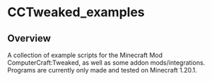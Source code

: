 # CCTweaked_examples

## Overview
A collection of example scripts for the Minecraft Mod ComputerCraft:Tweaked, as well as some addon mods/integrations.
Programs are currently only made and tested on Minecraft 1.20.1.
